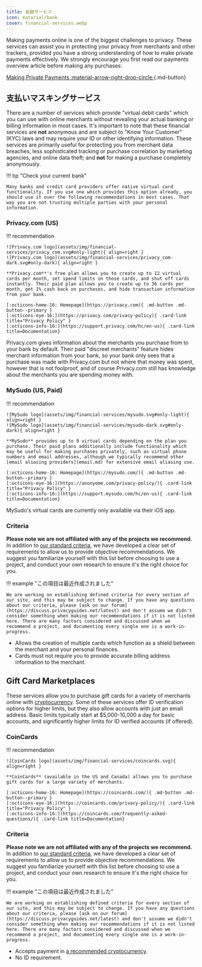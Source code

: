 ```yaml
---
title: 金融サービス
icon: material/bank
cover: financial-services.webp
---
```


Making payments online is one of the biggest challenges to privacy. These services can assist you in protecting your privacy from merchants and other trackers, provided you have a strong understanding of how to make private payments effectively. We strongly encourage you first read our payments overview article before making any purchases:

[Making Private Payments :material-arrow-right-drop-circle:](advanced/payments.md ""){.md-button}

## 支払いマスキングサービス

There are a number of services which provide "virtual debit cards" which you can use with online merchants without revealing your actual banking or billing information in most cases. It's important to note that these financial services are **not** anonymous and are subject to "Know Your Customer" (KYC) laws and may require your ID or other identifying information. These services are primarily useful for protecting you from merchant data breaches, less sophisticated tracking or purchase correlation by marketing agencies, and online data theft; and **not** for making a purchase completely anonymously.

!!! tip "Check your current bank"

    Many banks and credit card providers offer native virtual card functionality. If you use one which provides this option already, you should use it over the following recommendations in most cases. That way you are not trusting multiple parties with your personal information.

### Privacy.com (US)

!!! recommendation

    ![Privacy.com logo](assets/img/financial-services/privacy_com.svg#only-light){ align=right }
    ![Privacy.com logo](assets/img/financial-services/privacy_com-dark.svg#only-dark){ align=right }
    
    **Privacy.com**'s free plan allows you to create up to 12 virtual cards per month, set spend limits on those cards, and shut off cards instantly. Their paid plan allows you to create up to 36 cards per month, get 1% cash back on purchases, and hide transaction information from your bank.
    
    [:octicons-home-16: Homepage](https://privacy.com){ .md-button .md-button--primary }
    [:octicons-eye-16:](https://privacy.com/privacy-policy){ .card-link title="Privacy Policy" }
    [:octicons-info-16:](https://support.privacy.com/hc/en-us){ .card-link title=Documentation}

Privacy.com gives information about the merchants you purchase from to your bank by default. Their paid "discreet merchants" feature hides merchant information from your bank, so your bank only sees that a purchase was made with Privacy.com but not where that money was spent, however that is not foolproof, and of course Privacy.com still has knowledge about the merchants you are spending money with.

### MySudo (US, Paid)

!!! recommendation

    ![MySudo logo](assets/img/financial-services/mysudo.svg#only-light){ align=right }
    ![MySudo logo](assets/img/financial-services/mysudo-dark.svg#only-dark){ align=right }
    
    **MySudo** provides up to 9 virtual cards depending on the plan you purchase. Their paid plans additionally include functionality which may be useful for making purchases privately, such as virtual phone numbers and email addresses, although we typically recommend other [email aliasing providers](email.md) for extensive email aliasing use.
    
    [:octicons-home-16: Homepage](https://mysudo.com/){ .md-button .md-button--primary }
    [:octicons-eye-16:](https://anonyome.com/privacy-policy/){ .card-link title="Privacy Policy" }
    [:octicons-info-16:](https://support.mysudo.com/hc/en-us){ .card-link title=Documentation}

MySudo's virtual cards are currently only available via their iOS app.

### Criteria

**Please note we are not affiliated with any of the projects we recommend.** In addition to [our standard criteria](about/criteria.md), we have developed a clear set of requirements to allow us to provide objective recommendations. We suggest you familiarize yourself with this list before choosing to use a project, and conduct your own research to ensure it's the right choice for you.

!!! example "この項目は最近作成されました"

    We are working on establishing defined criteria for every section of our site, and this may be subject to change. If you have any questions about our criteria, please [ask on our forum](https://discuss.privacyguides.net/latest) and don't assume we didn't consider something when making our recommendations if it is not listed here. There are many factors considered and discussed when we recommend a project, and documenting every single one is a work-in-progress.

- Allows the creation of multiple cards which function as a shield between the merchant and your personal finances.
- Cards must not require you to provide accurate billing address information to the merchant.

## Gift Card Marketplaces

These services allow you to purchase gift cards for a variety of merchants online with [cryptocurrency](cryptocurrency.md). Some of these services offer ID verification options for higher limits, but they also allow accounts with just an email address. Basic limits typically start at $5,000-10,000 a day for basic accounts, and significantly higher limits for ID verified accounts (if offered).

### CoinCards

!!! recommendation

    ![CoinCards logo](assets/img/financial-services/coincards.svg){ align=right }
    
    **CoinCards** (available in the US and Canada) allows you to purchase gift cards for a large variety of merchants.
    
    [:octicons-home-16: Homepage](https://coincards.com/){ .md-button .md-button--primary }
    [:octicons-eye-16:](https://coincards.com/privacy-policy/){ .card-link title="Privacy Policy" }
    [:octicons-info-16:](https://coincards.com/frequently-asked-questions/){ .card-link title=Documentation}

### Criteria

**Please note we are not affiliated with any of the projects we recommend.** In addition to [our standard criteria](about/criteria.md), we have developed a clear set of requirements to allow us to provide objective recommendations. We suggest you familiarize yourself with this list before choosing to use a project, and conduct your own research to ensure it's the right choice for you.

!!! example "この項目は最近作成されました"

    We are working on establishing defined criteria for every section of our site, and this may be subject to change. If you have any questions about our criteria, please [ask on our forum](https://discuss.privacyguides.net/latest) and don't assume we didn't consider something when making our recommendations if it is not listed here. There are many factors considered and discussed when we recommend a project, and documenting every single one is a work-in-progress.

- Accepts payment in [a recommended cryptocurrency](cryptocurrency.md).
- No ID requirement.
